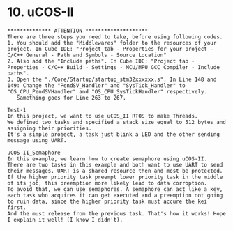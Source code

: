 # 10. uCOS-II

	************** ATTENTION ********************
	There are three steps you need to take, before using following codes.
	1. You should add the "Middlewares" folder to the resources of your project. In Cube IDE: "Project tab - Properties for your project - C/C++ General - Path and Symbols - Source Location"
	2. Also add the "Include paths". In Cube IDE: "Project tab - Properties - C/C++ Build - Settings - MCU/MPU GCC Compiler - Include paths".
	3. Open the "./Core/Startup/startup_stm32xxxxxx.s". In Line 148 and 149: Change the "PendSV_Handler" and "SysTick_Handler" to "OS_CPU_PendSVHandler" and "OS_CPU_SysTickHandler" respectively.
	   Samething goes for Line 263 to 267.

	Test-1
	In this project, we want to use uCOS_II RTOS to make Threads.
	We defined two tasks and specified a stack size equal to 512 bytes and assigning their priorities.
	It's a simple project, a task just blink a LED and the other sending message using UART.
	
	uCOS-II_Semaphore
	In this example, we learn how to create semaphore using uCOS-II.
	There are two tasks in this example and both want to use UART to send their messages. UART is a shared resource then and most be protected.
	If the higher priority task preempt lower priority task in the middle of its job, this preemption more likely lead to data corroption.
	To avoid that, we can use semaphores. A semaphore can act like a key, each task who acquires it can get executed and a preemption not going to ruin data, since the higher priority task must accure the kei first.
	And the must release from the previous task. That's how it works! Hope I explain it well! (I know I didn't).